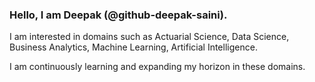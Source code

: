 ### Hello, I am Deepak (@github-deepak-saini). 
I am interested in domains such as Actuarial Science, Data Science, Business Analytics, Machine Learning, Artificial Intelligence. 
<br>

I am continuously learning and expanding my horizon in these domains. 

<!---
github-deepak-saini/github-deepak-saini is a ✨ special ✨ repository because its `README.md` (this file) appears on your GitHub profile.
You can click the Preview link to take a look at your changes.
--->
